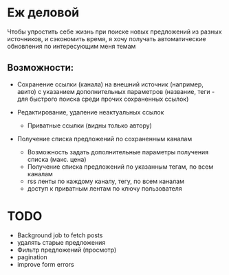 # Еж деловой

Чтобы упростить себе жизнь при поиске новых предложений из разных источников, и сэкономить время, я хочу получать автоматические обновления по интересующим меня темам

## Возможности:
- Сохранение ссылки (канала) на внешний источник (например, авито) с указанием дополнительных параметров (название, теги - для быстрого поиска среди прочих сохраненных ссылок)
- Редактирование, удаление неактуальных ссылок
  - Приватные ссылки (видны только автору)

- Получение списка предложений по сохраненным каналам
  - Возможность задать дополнительные параметры получения списка (макс. цена)
  - Получение списка предложений по указанным тегам, по всем каналам
  - rss ленты по каждому каналу, тегу, по всем каналам
  - доступ к приватным лентам по ключу пользователя

# TODO
- Background job to fetch posts
- удалять старые предложения
- Фильтр предложений (просмотр)
- pagination
- improve form errors
